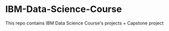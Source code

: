 # IBM-Data-Science-Course
This repo contains IBM Data Science Course's projects + Capstone project 
